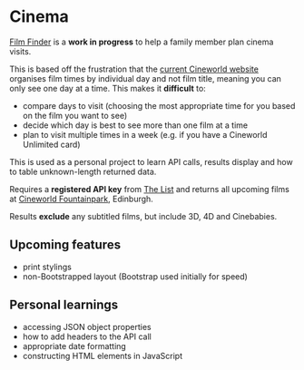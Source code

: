 # Cinema

[Film Finder](https://alicegherbison.github.io/cinema) is a **work in progress** to help a family member plan cinema visits.

This is based off the frustration that the [current Cineworld website](https//www.cineworld.co.uk) organises film times by individual day and not film title, meaning you can only see one day at a time. This makes it **difficult** to:
* compare days to visit (choosing the most appropriate time for you based on the film you want to see)
* decide which day is best to see more than one film at a time
* plan to visit multiple times in a week (e.g. if you have a Cineworld Unlimited card)

This is used as a personal project to learn API calls, results display and how to table unknown-length returned data.

Requires a **registered API key** from [The List](https://api.thelist.co.uk) and returns all upcoming films at [Cineworld Fountainpark](https://www.cineworld.co.uk/cinemas/edinburgh), Edinburgh.

Results **exclude** any subtitled films, but include 3D, 4D and Cinebabies.

## Upcoming features
* print stylings
* non-Bootstrapped layout (Bootstrap used initially for speed)

## Personal learnings
* accessing JSON object properties
* how to add headers to the API call
* appropriate date formatting
* constructing HTML elements in JavaScript 